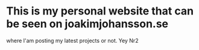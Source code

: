 # This is my personal website that can be seen on joakimjohansson.se
where I'am posting my latest projects or not. Yey Nr2
